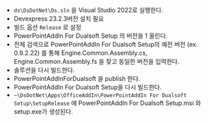 - `ds\DsDotNet\Ds.sln` 을 Visual Studio 2022로 실행한다.
- Devexpress 23.2.3버전 설치 필요
- 빌드 옵션 `Release` 로 설정
- PowerPointAddIn For Dualsoft Setup 의 버전을 1 올린다.
- 전체 검색으로 PowerPointAddIn For Dualsoft Setup의 예전 버전 (ex. 0.9.2.22) 를 통해 Engine.Common.Assembly.cs, Engine.Common.Assembly.fs 을 찾고 동일한 버전을 입력한다.
- 솔루션을 다시 빌드한다.
- PowerPointAddInForDualsoft 을 publish 한다.
- PowerPointAddIn For Dualsoft Setup을 다시 빌드한다.
- `~\DsDotNet\Apps\OfficeAddIn\PowerPointAddIn For Dualsoft Setup\SetupRelease`  에 PowerPointAddIn For Dualsoft Setup.msi 와 setup.exe가 생성된다.
